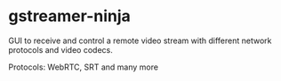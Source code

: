 # gstreamer-ninja
GUI to receive and control a remote video stream with different network protocols and video codecs.

Protocols: WebRTC, SRT and many more
